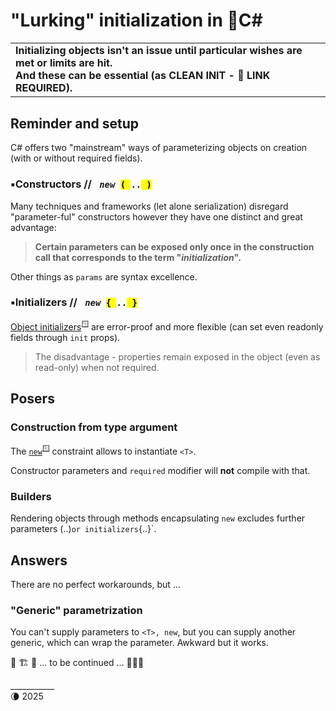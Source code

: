 # "Lurking" initialization in 🎼C#

<table align="center"><tr></tr><tr><td><b>Initializing objects isn't an issue until particular wishes are met or limits are hit.<br />And these can be essential (as CLEAN INIT - 🚧 LINK REQUIRED).</b></td></tr></table>

## Reminder and setup

C# offers two "mainstream" ways of parameterizing objects on creation (with or without required fields).

### ▪️Constructors // <code>&thinsp;<i>new</i> <mark>(&thinsp;</mark>..<mark>&thinsp;)</mark></code>

Many techniques and frameworks (let alone serialization) disregard "parameter-ful" constructors however they have one distinct and great advantage:

> **Certain parameters can be exposed only once in the construction call that corresponds to the term "_initialization_".**

Other things as `params` are syntax excellence.

### ▪️Initializers // <code>&thinsp;<i>new</i> <mark>{&thinsp;</mark>..<mark>&thinsp;}</mark></code>

[Object initializers](https://learn.microsoft.com/en-us/dotnet/csharp/programming-guide/classes-and-structs/object-and-collection-initializers)<sup>🪟</sup> are error-proof and more flexible (can set even readonly fields through `init` props). 

> The disadvantage - properties remain exposed in the object (even as read-only) when not required.

## Posers

### Construction from type argument

The [`new`](https://learn.microsoft.com/en-us/dotnet/csharp/language-reference/keywords/new-constraint)<sup>🪟</sup> constraint allows to instantiate `<T>`.

Constructor parameters and `required` modifier will **not** compile with that.

### Builders 

Rendering objects through methods encapsulating `new` excludes further parameters (..)` or initializers `{..}`.

## Answers

There are no perfect workarounds, but ...

### "Generic" parametrization

You can't supply parameters to `<T>, new`, but you can supply another generic, which can wrap the parameter. Awkward but it works.

 🚧 🏗️ 🚧 ... to be continued ... 🚧🐝🚧

\___________\
🌘 2025

